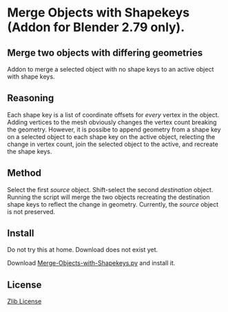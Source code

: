# Merge Objects with Shapekeys (Addon for Blender 2.79 only).

## Merge two objects with differing geometries

Addon to merge a selected object with no shape keys to an active object with shape keys.

## Reasoning

Each shape key is a list of coordinate offsets for *every* vertex in the object. Adding vertices to the mesh obviously changes the vertex count breaking the geometry. However, it is possibe to append geometry from a shape key on a selected object to each shape key on the active object, relecting the change in vertex count, join the selected object to the active, and recreate the shape keys.

## Method

Select the first _source_ object. Shift-select the second _destination_ object. Running the script will merge the two objects recreating the destination shape keys to reflect the change in geometry. Currently, the _source_ object is not preserved.



## Install

Do not try this at home. Download does not exist yet.

Download [Merge-Objects-with-Shapekeys.py](https://raw.githubusercontent.com/BlenderNewbie2020/Blender-Merge-With-Shapekeys/master/merge-objects-with-shapekeys.py) and install it.

## License

[Zlib License](LICENSE)

